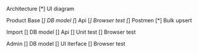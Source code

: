 Architecture
[*] UI diagram

Product Base
[*] DB model
[*] Api
[*] Browser test
[*] Postmen
[*] Bulk upsert

Import
[] DB model
[] Api
[] Unit test
[] Browser test

Admin
[] DB model
[] UI iterface
[] Browser test